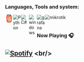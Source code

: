 ### Languages, Tools and system:


<a href="https://www.w3.org/html/" target="_blank"><img align="left" alt="HTML5" width="26px" src="https://raw.githubusercontent.com/github/explore/80688e429a7d4ef2fca1e82350fe8e3517d3494d/topics/html/html.png" /></a>
<a href="https://www.w3.org/html/" target="_blank"><img align="left" alt="Python" width="26px" src="https://i.ibb.co/7CL6KGY/pitao.png" /></a>
<a href="https://www.w3.org/html/" target="_blank"><img align="left" alt="C#" width="26px" src="https://i.ibb.co/h2PwxrB/c.png" /></a>
<a href="https://www.w3.org/html/" target="_blank"><img align="left" alt="windows" width="26px" src="https://i.ibb.co/n69qvdr/janelas.png" /></a>
<a href="https://www.w3.org/html/" target="_blank"><img align="left" alt="grafana" width="26px" src="https://i.ibb.co/0qtFHZ9/grafana.png" /></a>

<a href="https://www.w3.org/html/" target="_blank"><img align="left" alt="mikrotik" width="150px" src="https://mikrotik.com/img/mtv2/newlogo.svg" /></a>
<br />
<br />

### Now Playing 🎧

[![Spotify](https://github-readme-remake.vercel.app/api/spotify)]([https://open.spotify.com/intl-pt/track/60a0Rd6pjrkxjPbaKzXjfq?si=74b0d3373472405c](https://open.spotify.com/playlist/7uEn6mbfJBqOMx3NqZ5sA1?si=KIKQkqB7Q6elP5ZUYUVpDQ&pi=u-_iyFUvNuRbyK)https://open.spotify.com/playlist/7uEn6mbfJBqOMx3NqZ5sA1?si=KIKQkqB7Q6elP5ZUYUVpDQ&pi=u-iyFUvNuRbyK](https://open.spotify.com/intl-pt/track/60a0Rd6pjrkxjPbaKzXjfq?si=001a0d6f5ccc4d34)https://open.spotify.com/intl-pt/track/60a0Rd6pjrkxjPbaKzXjfq?si=001a0d6f5ccc4d34])
<br/>
---
